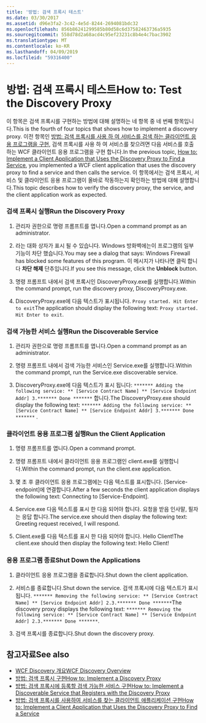 ```yaml
---
title: '방법: 검색 프록시 테스트'
ms.date: 03/30/2017
ms.assetid: d96e3fa2-3c42-4e5d-8244-2694081bdc32
ms.openlocfilehash: 856b86241299585b80d58c6d37582463736a5935
ms.sourcegitcommit: 558d78d2a68acd4c95ef23231c8b4e4c7bac3902
ms.translationtype: MT
ms.contentlocale: ko-KR
ms.lasthandoff: 04/09/2019
ms.locfileid: "59316400"
---
```

# <a name="how-to-test-the-discovery-proxy"></a><span data-ttu-id="47d82-102">방법: 검색 프록시 테스트</span><span class="sxs-lookup"><span data-stu-id="47d82-102">How to: Test the Discovery Proxy</span></span>
<span data-ttu-id="47d82-103">이 항목은 검색 프록시를 구현하는 방법에 대해 설명하는 네 항목 중 네 번째 항목입니다.</span><span class="sxs-lookup"><span data-stu-id="47d82-103">This is the fourth of four topics that shows how to implement a discovery proxy.</span></span> <span data-ttu-id="47d82-104">이전 항목인 [방법: 검색 프록시를 사용 하 여 서비스를 검색 하는 클라이언트 응용 프로그램을 구현](../../../../docs/framework/wcf/feature-details/client-app-discovery-proxy-to-find-a-service.md), 검색 프록시를 사용 하 여 서비스를 찾으려면 다음 서비스를 호출 하는 WCF 클라이언트 응용 프로그램을 구현 합니다.</span><span class="sxs-lookup"><span data-stu-id="47d82-104">In the previous topic, [How to: Implement a Client Application that Uses the Discovery Proxy to Find a Service](../../../../docs/framework/wcf/feature-details/client-app-discovery-proxy-to-find-a-service.md), you implemented a WCF client application that uses the discovery proxy to find a service and then calls the service.</span></span> <span data-ttu-id="47d82-105">이 항목에서는 검색 프록시, 서비스 및 클라이언트 응용 프로그램이 올바로 작동하는지 확인하는 방법에 대해 설명합니다.</span><span class="sxs-lookup"><span data-stu-id="47d82-105">This topic describes how to verify the discovery proxy, the service, and the client application work as expected.</span></span>  
  
### <a name="run-the-discovery-proxy"></a><span data-ttu-id="47d82-106">검색 프록시 실행</span><span class="sxs-lookup"><span data-stu-id="47d82-106">Run the Discovery Proxy</span></span>  
  
1. <span data-ttu-id="47d82-107">관리자 권한으로 명령 프롬프트를 엽니다.</span><span class="sxs-lookup"><span data-stu-id="47d82-107">Open a command prompt as an administrator.</span></span>  
  
2. <span data-ttu-id="47d82-108">라는 대화 상자가 표시 될 수 있습니다. Windows 방화벽에는이 프로그램의 일부 기능이 차단 했습니다.</span><span class="sxs-lookup"><span data-stu-id="47d82-108">You may see a dialog that says: Windows Firewall has blocked some features of this program.</span></span> <span data-ttu-id="47d82-109">이 메시지가 나타나면 클릭 합니다 **차단 해제** 단추입니다.</span><span class="sxs-lookup"><span data-stu-id="47d82-109">If you see this message, click the **Unblock** button.</span></span>  
  
3. <span data-ttu-id="47d82-110">명령 프롬프트 내에서 검색 프록시인 DiscoveryProxy.exe를 실행합니다.</span><span class="sxs-lookup"><span data-stu-id="47d82-110">Within the command prompt, run the discovery proxy, DiscoveryProxy.exe.</span></span>  
  
4. <span data-ttu-id="47d82-111">DiscoveryProxy.exe에 다음 텍스트가 표시됩니다. `Proxy started. Hit Enter to exit`</span><span class="sxs-lookup"><span data-stu-id="47d82-111">The application should display the following text: `Proxy started. Hit Enter to exit`.</span></span>  
  
### <a name="run-the-discoverable-service"></a><span data-ttu-id="47d82-112">검색 가능한 서비스 실행</span><span class="sxs-lookup"><span data-stu-id="47d82-112">Run the Discoverable Service</span></span>  
  
1. <span data-ttu-id="47d82-113">관리자 권한으로 명령 프롬프트를 엽니다.</span><span class="sxs-lookup"><span data-stu-id="47d82-113">Open a command prompt as an administrator.</span></span>  
  
2. <span data-ttu-id="47d82-114">명령 프롬프트 내에서 검색 가능한 서비스인 Service.exe를 실행합니다.</span><span class="sxs-lookup"><span data-stu-id="47d82-114">Within the command prompt, run the Service.exe discoverable service.</span></span>  
  
3. <span data-ttu-id="47d82-115">DiscoveryProxy.exe에 다음 텍스트가 표시 됩니다: `******* Adding the following service: ** [Service Contract Name] ** [Service Endpoint Addr] 3.******* Done *******` 합니다.</span><span class="sxs-lookup"><span data-stu-id="47d82-115">The DiscoveryProxy.exe should display the following text: `******* Adding the following service: ** [Service Contract Name] ** [Service Endpoint Addr] 3.******* Done *******` .</span></span>  
  
### <a name="run-the-client-application"></a><span data-ttu-id="47d82-116">클라이언트 응용 프로그램 실행</span><span class="sxs-lookup"><span data-stu-id="47d82-116">Run the Client Application</span></span>  
  
1. <span data-ttu-id="47d82-117">명령 프롬프트를 엽니다.</span><span class="sxs-lookup"><span data-stu-id="47d82-117">Open a command prompt.</span></span>  
  
2. <span data-ttu-id="47d82-118">명령 프롬프트 내에서 클라이언트 응용 프로그램인 client.exe를 실행합니다.</span><span class="sxs-lookup"><span data-stu-id="47d82-118">Within the command prompt, run the client.exe application.</span></span>  
  
3. <span data-ttu-id="47d82-119">몇 초 후 클라이언트 응용 프로그램에는 다음 텍스트를 표시합니다. [Service-endpoint]에 연결합니다.</span><span class="sxs-lookup"><span data-stu-id="47d82-119">After a few seconds the client application displays the following text: Connecting to [Service-Endpoint].</span></span>  
  
4. <span data-ttu-id="47d82-120">Service.exe 다음 텍스트를 표시 한 다음 되어야 합니다. 요청을 받음 인사말, 필자는 응답 합니다.</span><span class="sxs-lookup"><span data-stu-id="47d82-120">The service.exe should then display the following text: Greeting request received, I will respond.</span></span>  
  
5. <span data-ttu-id="47d82-121">Client.exe를 다음 텍스트를 표시 한 다음 되어야 합니다. Hello Client!</span><span class="sxs-lookup"><span data-stu-id="47d82-121">The client.exe should then display the following text: Hello Client!</span></span>  
  
### <a name="shut-down-the-applications"></a><span data-ttu-id="47d82-122">응용 프로그램 종료</span><span class="sxs-lookup"><span data-stu-id="47d82-122">Shut Down the Applications</span></span>  
  
1. <span data-ttu-id="47d82-123">클라이언트 응용 프로그램을 종료합니다.</span><span class="sxs-lookup"><span data-stu-id="47d82-123">Shut down the client application.</span></span>  
  
2. <span data-ttu-id="47d82-124">서비스를 종료합니다.</span><span class="sxs-lookup"><span data-stu-id="47d82-124">Shut down the service.</span></span> <span data-ttu-id="47d82-125">검색 프록시에 다음 텍스트가 표시됩니다. `******* Removing the following service: ** [Service Contract Name] ** [Service Endpoint Addr] 2.3.******* Done *******`</span><span class="sxs-lookup"><span data-stu-id="47d82-125">The discovery proxy displays the following text: `******* Removing the following service: ** [Service Contract Name] ** [Service Endpoint Addr] 2.3.******* Done *******`.</span></span>  
  
3. <span data-ttu-id="47d82-126">검색 프록시를 종료합니다.</span><span class="sxs-lookup"><span data-stu-id="47d82-126">Shut down the discovery proxy.</span></span>  
  
## <a name="see-also"></a><span data-ttu-id="47d82-127">참고자료</span><span class="sxs-lookup"><span data-stu-id="47d82-127">See also</span></span>

- [<span data-ttu-id="47d82-128">WCF Discovery 개요</span><span class="sxs-lookup"><span data-stu-id="47d82-128">WCF Discovery Overview</span></span>](../../../../docs/framework/wcf/feature-details/wcf-discovery-overview.md)
- [<span data-ttu-id="47d82-129">방법: 검색 프록시 구현</span><span class="sxs-lookup"><span data-stu-id="47d82-129">How to: Implement a Discovery Proxy</span></span>](../../../../docs/framework/wcf/feature-details/how-to-implement-a-discovery-proxy.md)
- [<span data-ttu-id="47d82-130">방법: 검색 프록시에 등록할 검색 가능한 서비스 구현</span><span class="sxs-lookup"><span data-stu-id="47d82-130">How to: Implement a Discoverable Service that Registers with the Discovery Proxy</span></span>](../../../../docs/framework/wcf/feature-details/discoverable-service-that-registers-with-the-discovery-proxy.md)
- [<span data-ttu-id="47d82-131">방법: 검색 프록시를 사용하여 서비스를 찾는 클라이언트 애플리케이션 구현</span><span class="sxs-lookup"><span data-stu-id="47d82-131">How to: Implement a Client Application that Uses the Discovery Proxy to Find a Service</span></span>](../../../../docs/framework/wcf/feature-details/client-app-discovery-proxy-to-find-a-service.md)
